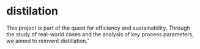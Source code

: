 # distilation
This project is part of the quest for efficiency and sustainability. Through the study of real-world cases and the analysis of key process parameters, we aimed to reinvent distillation."
